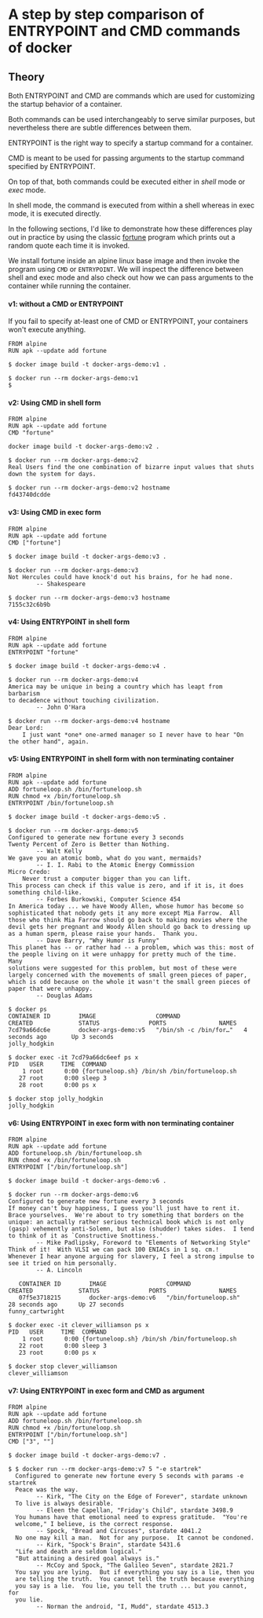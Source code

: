 # A step by step comparison of ENTRYPOINT and CMD commands of docker

## Theory

Both ENTRYPOINT and CMD are commands which are used for customizing the startup behavior of a container.

Both commands can be used interchangeably to serve similar purposes, but nevertheless 
there are subtle differences between them.

ENTRYPOINT is the right way to specify a startup command for a container.

CMD is meant to be used for passing arguments to the startup command specified by ENTRYPOINT.

On top of that, both commands could be executed either in _shell_ mode or _exec_ mode.

In shell mode, the command is executed from within a shell whereas in exec mode, it is executed directly.

In the following sections, I'd like to demonstrate how these differences play out in practice by using the classic 
[fortune](https://linux.die.net/man/6/fortune) program which prints out a random quote each time it is invoked.

We install fortune inside an alpine linux base image and then invoke the program using `CMD` or `ENTRYPOINT`.
We will inspect the difference between shell and exec mode and also check out how we can pass arguments to the 
container while running the container.

#### v1: without a CMD or ENTRYPOINT

If you fail to specify at-least one of CMD or ENTRYPOINT, your containers won't execute anything.
```
FROM alpine
RUN apk --update add fortune
```

`$ docker image build -t docker-args-demo:v1 .`

```
$ docker run --rm docker-args-demo:v1
$
```

#### v2: Using CMD in shell form

```
FROM alpine
RUN apk --update add fortune
CMD "fortune"
```

`docker image build -t docker-args-demo:v2 .`

```
$ docker run --rm docker-args-demo:v2
Real Users find the one combination of bizarre input values that shuts
down the system for days.
```

```
$ docker run --rm docker-args-demo:v2 hostname 
fd43740dcdde
````

#### v3: Using CMD in exec form

```
FROM alpine
RUN apk --update add fortune
CMD ["fortune"]
```

`$ docker image build -t docker-args-demo:v3 .`

```
$ docker run --rm docker-args-demo:v3 
Not Hercules could have knock'd out his brains, for he had none.
		-- Shakespeare
```

```
$ docker run --rm docker-args-demo:v3 hostname
7155c32c6b9b
```

#### v4: Using ENTRYPOINT in shell form

```
FROM alpine
RUN apk --update add fortune
ENTRYPOINT "fortune"
```

`$ docker image build -t docker-args-demo:v4 .`

```
$ docker run --rm docker-args-demo:v4 
America may be unique in being a country which has leapt from barbarism
to decadence without touching civilization.
		-- John O'Hara
```

```
$ docker run --rm docker-args-demo:v4 hostname
Dear Lord:
	I just want *one* one-armed manager so I never have to hear "On
the other hand", again.
```

#### v5: Using ENTRYPOINT in shell form with non terminating container

```
FROM alpine
RUN apk --update add fortune
ADD fortuneloop.sh /bin/fortuneloop.sh
RUN chmod +x /bin/fortuneloop.sh
ENTRYPOINT /bin/fortuneloop.sh
```

`$ docker image build -t docker-args-demo:v5 .`

```
$ docker run --rm docker-args-demo:v5
Configured to generate new fortune every 3 seconds
Twenty Percent of Zero is Better than Nothing.
		-- Walt Kelly
We gave you an atomic bomb, what do you want, mermaids?
		-- I. I. Rabi to the Atomic Energy Commission
Micro Credo:
	Never trust a computer bigger than you can lift.
This process can check if this value is zero, and if it is, it does
something child-like.
		-- Forbes Burkowski, Computer Science 454
In America today ... we have Woody Allen, whose humor has become so
sophisticated that nobody gets it any more except Mia Farrow.  All
those who think Mia Farrow should go back to making movies where the
devil gets her pregnant and Woody Allen should go back to dressing up
as a human sperm, please raise your hands.  Thank you.
		-- Dave Barry, "Why Humor is Funny"
This planet has -- or rather had -- a problem, which was this: most of
the people living on it were unhappy for pretty much of the time.  Many
solutions were suggested for this problem, but most of these were
largely concerned with the movements of small green pieces of paper,
which is odd because on the whole it wasn't the small green pieces of
paper that were unhappy.
		-- Douglas Adams
```

```
$ docker ps
CONTAINER ID        IMAGE                 COMMAND                  CREATED             STATUS              PORTS               NAMES
7cd79a66dc6e        docker-args-demo:v5   "/bin/sh -c /bin/for…"   4 seconds ago       Up 3 seconds                            jolly_hodgkin
```

```
$ docker exec -it 7cd79a66dc6eef ps x
PID   USER     TIME  COMMAND
    1 root      0:00 {fortuneloop.sh} /bin/sh /bin/fortuneloop.sh
   27 root      0:00 sleep 3
   28 root      0:00 ps x
```

```
$ docker stop jolly_hodgkin
jolly_hodgkin
```

#### v6: Using ENTRYPOINT in exec form with non terminating container

```
FROM alpine
RUN apk --update add fortune
ADD fortuneloop.sh /bin/fortuneloop.sh
RUN chmod +x /bin/fortuneloop.sh
ENTRYPOINT ["/bin/fortuneloop.sh"]
```

`$ docker image build -t docker-args-demo:v6 .`

```
$ docker run --rm docker-args-demo:v6
Configured to generate new fortune every 3 seconds
If money can't buy happiness, I guess you'll just have to rent it.
Brace yourselves.  We're about to try something that borders on the
unique: an actually rather serious technical book which is not only
(gasp) vehemently anti-Solemn, but also (shudder) takes sides.  I tend
to think of it as `Constructive Snottiness.'
		-- Mike Padlipsky, Foreword to "Elements of Networking Style"
Think of it!  With VLSI we can pack 100 ENIACs in 1 sq. cm.!
Whenever I hear anyone arguing for slavery, I feel a strong impulse to
see it tried on him personally.
		-- A. Lincoln
```

```$ docker ps
   CONTAINER ID        IMAGE                 COMMAND                 CREATED             STATUS              PORTS               NAMES
   07f5e3718215        docker-args-demo:v6   "/bin/fortuneloop.sh"   28 seconds ago      Up 27 seconds                           funny_cartwright
```

```
$ docker exec -it clever_williamson ps x
PID   USER     TIME  COMMAND
    1 root      0:00 {fortuneloop.sh} /bin/sh /bin/fortuneloop.sh
   22 root      0:00 sleep 3
   23 root      0:00 ps x
```

```
$ docker stop clever_williamson
clever_williamson
```

#### v7: Using ENTRYPOINT in exec form and CMD as argument

```
FROM alpine
RUN apk --update add fortune
ADD fortuneloop.sh /bin/fortuneloop.sh
RUN chmod +x /bin/fortuneloop.sh
ENTRYPOINT ["/bin/fortuneloop.sh"]
CMD ["3", ""]
```

`$ docker image build -t docker-args-demo:v7 .`

```
$ $ docker run --rm docker-args-demo:v7 5 "-e startrek"
  Configured to generate new fortune every 5 seconds with params -e startrek
  Peace was the way.
  		-- Kirk, "The City on the Edge of Forever", stardate unknown
  To live is always desirable.
  		-- Eleen the Capellan, "Friday's Child", stardate 3498.9
  You humans have that emotional need to express gratitude.  "You're
  welcome," I believe, is the correct response.
  		-- Spock, "Bread and Circuses", stardate 4041.2
  No one may kill a man.  Not for any purpose.  It cannot be condoned.
  		-- Kirk, "Spock's Brain", stardate 5431.6
  "Life and death are seldom logical."
  "But attaining a desired goal always is."
  		-- McCoy and Spock, "The Galileo Seven", stardate 2821.7
  You say you are lying.  But if everything you say is a lie, then you
  are telling the truth.  You cannot tell the truth because everything
  you say is a lie.  You lie, you tell the truth ... but you cannot, for
  you lie.
  		-- Norman the android, "I, Mudd", stardate 4513.3
```